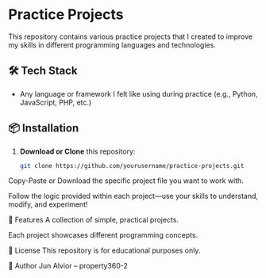 # Practice Projects

This repository contains various practice projects that I created to improve my skills in different programming languages and technologies.

## 🛠️ Tech Stack
- Any language or framework I felt like using during practice (e.g., Python, JavaScript, PHP, etc.)

## 📦 Installation

1. **Download or Clone** this repository:
   ```bash
   git clone https://github.com/yourusername/practice-projects.git
Copy-Paste or Download the specific project file you want to work with.

Follow the logic provided within each project—use your skills to understand, modify, and experiment!

👥 Features
A collection of simple, practical projects.

Each project showcases different programming concepts.

📄 License
This repository is for educational purposes only.

🙋 Author
Jun Alvior – property360-2
